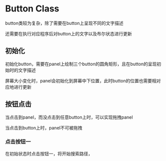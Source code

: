 # Button Class

button类较为复杂，除了需要在button上呈现不同的文字描述

还需要在执行对应程序后对button上的文字以及布尔状态进行更新



## 初始化

初始化button，需要在panel上绘制三个button的圆角矩形，且在button的呈现初始时的文字描述

屏幕大小变化时，panel会初始化到屏幕中下位置，此时button的位置也需要相对应地进行更新





## 按钮点击

当点击到panel，而没点击到任意button上时，可以实现拖拽panel

当点击到button上时，panel不可被拖拽



### 点击按钮一

在初始状态时点击按钮一，将开始搜索路径，

